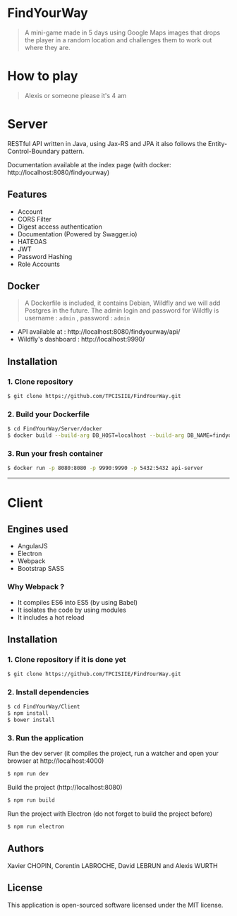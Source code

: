 # FindYourWay
> A mini-game made in 5 days using Google Maps images that drops the player in a random location and challenges them to work out where they are.


# How to play
> Alexis or someone please it's 4 am


# Server
RESTful API written in Java, using Jax-RS and JPA it also follows the Entity-Control-Boundary pattern. 

Documentation available at the index page (with docker: http://localhost:8080/findyourway)

## Features
- Account
- CORS Filter
- Digest access authentication
- Documentation (Powered by Swagger.io)
- HATEOAS
- JWT
- Password Hashing
- Role Accounts

## Docker
> A Dockerfile is included, it contains Debian, Wildfly and we will add Postgres in the future.
The admin login and password for Wildfly is username : ```admin``` , password : ```admin```
- API available at :  http://localhost:8080/findyourway/api/
- Wildfly's dashboard :  http://localhost:9990/

## Installation
### 1. Clone repository
```bash
$ git clone https://github.com/TPCISIIE/FindYourWay.git
```

### 2. Build your Dockerfile 
```bash
$ cd FindYourWay/Server/docker
$ docker build --build-arg DB_HOST=localhost --build-arg DB_NAME=findyourway --build-arg DB_USER=root --build-arg DB_PASS=root --tag api-server .
```

### 3. Run your fresh container 
```bash
$ docker run -p 8080:8080 -p 9990:9990 -p 5432:5432 api-server
```

<hr>

# Client

## Engines used
 - AngularJS
 - Electron
 - Webpack
 - Bootstrap SASS

### Why Webpack ? 
- It compiles ES6 into ES5 (by using Babel)
- It isolates the code by using modules
- It includes a hot reload 

## Installation
### 1. Clone repository if it is done yet
```bash
$ git clone https://github.com/TPCISIIE/FindYourWay.git
```

### 2. Install dependencies
```bash
$ cd FindYourWay/Client
$ npm install
$ bower install
```

### 3. Run the application

Run the dev server (it compiles the project, run a watcher and open your browser at http://localhost:4000)
``` bash
$ npm run dev
```

Build the project (http://localhost:8080)
``` bash
$ npm run build
```

Run the project with Electron (do not forget to build the project before)
``` bash
$ npm run electron
```

## Authors 
Xavier CHOPIN, Corentin LABROCHE, David LEBRUN and Alexis WURTH

## License
This application is open-sourced software licensed under the MIT license.
